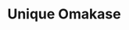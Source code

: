 ---
layout: place
title: "Unique Omakase"
permalink: /new-york/new-york/unique-omakase.html
stateAbbr: NY
stateName: New York
cityName: New York
seo:
  name: "Unique Omakase"
  type: Restaurant
  links: https://www.uniqueomakase.com/
description: "Looking for sushi in New York, New York? Check out Unique Omakase for a delightful Japanese dining experience. Enjoy a variety of sushi and other dishes in a..."
place_id: ChIJ0auDar5ZwokR9HNRKrz9OsE
photos:
  - name: >-
      places/ChIJ0auDar5ZwokR9HNRKrz9OsE/photos/AeeoHcIca1E1s8F_-Xr5WyfsvuCea9vqbgFi3M9V9Q84FP9Hbq5Sxz_8o0h4p6VyT1bvdgzg6F2NLqSp1W09BdAhlDSufj_ZnKun8vlHycGaduUejzybb1TfzXmy_Bvl73mMN82Wt5-29TxR1hxfjDWXIJmslSVeaMrsaEmkwJ7_LSTg2p3bZAsGED0dQxCESQc9YVPClIeq1yyU2QbPF7i2ypVBkBDCBqbig83ECcqT_XF6LL7d9wczJvqs3iULrTV5vLXqzlaEZExv1DWQm4qOeWWsUiNVB3D89XCSAaKM0rI
    widthPx: 1080
    heightPx: 1920
    authorAttributions:
      - displayName: Unique Omakase
        uri: https://maps.google.com/maps/contrib/103873807347401808492
        photoUri: >-
          https://lh3.googleusercontent.com/a-/ALV-UjVw-y3R9EYAKSyb0sQz24NbbKn5r6GibisCiH-ERyWsM4rweg=s100-p-k-no-mo
    flagContentUri: >-
      https://www.google.com/local/imagery/report/?cb_client=maps_api_places.places_api&image_key=!1e10!2sAF1QipNOK---ztke4lxEh0lCP9JLsnsA0zb4eJEqRr0&hl=en-US
    googleMapsUri: >-
      https://www.google.com/maps/place//data=!3m4!1e2!3m2!1sAF1QipNOK---ztke4lxEh0lCP9JLsnsA0zb4eJEqRr0!2e10!4m2!3m1!1s0x89c259be6a83abd1:0xc13afdbc2a5173f4
  - name: >-
      places/ChIJ0auDar5ZwokR9HNRKrz9OsE/photos/AeeoHcJ7xMABdssMMUabp5GM_LHaOyjswzW4NsgTAcxpNxW1POxIW-OC-qlwTXR_F6fbbTTMQlKuZGqko4uzrfWfHKJSVgrqT_lpQftQ9eyrGIy7A_eSicDifPnFbqnhsj6-_3oyzFjssM2Z2y9cPMITW6TjIEUwbgz0IdfspxuJ6QbE37xbx5FOwDNlgKMsolCUEWf43aBOT0jPkaUjivsW473Q9x379HuPVM_TCRUPghRYsQHdnrId-x_5WKsxNVLOC0zkXxBK71zGl6DHh6ZrQ2WTActgKVw2fCrHGJnlFyI
    widthPx: 608
    heightPx: 466
    authorAttributions:
      - displayName: Unique Omakase
        uri: https://maps.google.com/maps/contrib/103873807347401808492
        photoUri: >-
          https://lh3.googleusercontent.com/a-/ALV-UjVw-y3R9EYAKSyb0sQz24NbbKn5r6GibisCiH-ERyWsM4rweg=s100-p-k-no-mo
    flagContentUri: >-
      https://www.google.com/local/imagery/report/?cb_client=maps_api_places.places_api&image_key=!1e10!2sAF1QipPwKNAR5n0RjVGGbsRS89hGw8Y8j0p8JJ7Zsnw&hl=en-US
    googleMapsUri: >-
      https://www.google.com/maps/place//data=!3m4!1e2!3m2!1sAF1QipPwKNAR5n0RjVGGbsRS89hGw8Y8j0p8JJ7Zsnw!2e10!4m2!3m1!1s0x89c259be6a83abd1:0xc13afdbc2a5173f4
  - name: >-
      places/ChIJ0auDar5ZwokR9HNRKrz9OsE/photos/AeeoHcKiJTKLMGayYzP70CIpbv4E07jrKUGQxi4Pq71IJ26HIZg-4-oOq8xSS2rj_t0GAnuqQXhmxOBp8zfnvDRRpAyw5tM4bL4Szaw7L6_hc07X5TrgOoSmT-rVPY1ELqCLzr3vlKC6f7m0ZHgeuCdiKQmDxuXJgnuZVt87L5XYjR9bCdarktyRAO37BW8F60JraxUX0rhSBOMY4-WCMMwFRHq1Nrax-hVAxgXzCx4s8A6ffqjdQXdkviAk17yAFlBFYcqPyHoCIN678zos2uzy8Icf9vz9ifDBCVAWDiXLMuA
    widthPx: 1020
    heightPx: 1050
    authorAttributions:
      - displayName: Unique Omakase
        uri: https://maps.google.com/maps/contrib/103873807347401808492
        photoUri: >-
          https://lh3.googleusercontent.com/a-/ALV-UjVw-y3R9EYAKSyb0sQz24NbbKn5r6GibisCiH-ERyWsM4rweg=s100-p-k-no-mo
    flagContentUri: >-
      https://www.google.com/local/imagery/report/?cb_client=maps_api_places.places_api&image_key=!1e10!2sAF1QipMwl_z2dZ46p8EFvDhHKE8bnMK0WW9iz0DOork&hl=en-US
    googleMapsUri: >-
      https://www.google.com/maps/place//data=!3m4!1e2!3m2!1sAF1QipMwl_z2dZ46p8EFvDhHKE8bnMK0WW9iz0DOork!2e10!4m2!3m1!1s0x89c259be6a83abd1:0xc13afdbc2a5173f4
  - name: >-
      places/ChIJ0auDar5ZwokR9HNRKrz9OsE/photos/AeeoHcJWMYfokJTsQtuY__yT59KGNjIISf7CuM58VY5ipBgP8NSnmhL5GNf7AHm47-Sdp9s-qT6pFDlrbiUBnj14jNeXM2RzhR9soBBd-d1J__3vDNaw-4W9XD-Cut40bVAAnsIxqaUKOSl2RpAM1KUd4rkTDjXR5ZzMuShlCQpT2YrICkcDBxup2StWqpQC8I2kQb44H4FYHi30NBzsaeAXqIb_fU2UcXl8BkMEIzgfbtLN-HcaZ8RZOHl4iZSUDAHBaBgHNIpcSqPBKNIMiNXifXJRcEzvMd2LBQCGmJdIi-A
    widthPx: 822
    heightPx: 605
    authorAttributions:
      - displayName: Unique Omakase
        uri: https://maps.google.com/maps/contrib/103873807347401808492
        photoUri: >-
          https://lh3.googleusercontent.com/a-/ALV-UjVw-y3R9EYAKSyb0sQz24NbbKn5r6GibisCiH-ERyWsM4rweg=s100-p-k-no-mo
    flagContentUri: >-
      https://www.google.com/local/imagery/report/?cb_client=maps_api_places.places_api&image_key=!1e10!2sAF1QipPNCzo087OGFRiuNoWj4Z-i84DPiL0Zjpb_YI8&hl=en-US
    googleMapsUri: >-
      https://www.google.com/maps/place//data=!3m4!1e2!3m2!1sAF1QipPNCzo087OGFRiuNoWj4Z-i84DPiL0Zjpb_YI8!2e10!4m2!3m1!1s0x89c259be6a83abd1:0xc13afdbc2a5173f4
  - name: >-
      places/ChIJ0auDar5ZwokR9HNRKrz9OsE/photos/AeeoHcKSdDWLUIU3dPGfQ09WSoTJRNF3p6ZVQo7Taev_JTdFEOElchmTxGnyJLDQu4zvKNSuB99I_jox6Q951aYOokBzZqoq6Oh3QWFMwoppNKpDJ_fXSTAj-v7Mt8N2TeSQG9g4LCdqmy7X9oihO5Lwu_YZqAZfDDYswweHziULkFXkXFCBrEDDAYN151E0X-cF1cr1hxb2hworFS8-YohKAf7F65xq51xpqZu2YgKiOj36YQ-_ihUckbWXknfyW_PqjG1aCxJ_yJ-ZEhju4S9mt-wLiDtWpX-EuC8-XRdDlUs
    widthPx: 994
    heightPx: 1147
    authorAttributions:
      - displayName: Unique Omakase
        uri: https://maps.google.com/maps/contrib/103873807347401808492
        photoUri: >-
          https://lh3.googleusercontent.com/a-/ALV-UjVw-y3R9EYAKSyb0sQz24NbbKn5r6GibisCiH-ERyWsM4rweg=s100-p-k-no-mo
    flagContentUri: >-
      https://www.google.com/local/imagery/report/?cb_client=maps_api_places.places_api&image_key=!1e10!2sAF1QipND9fTo_dSo6QBdn2miHzlNYK-euyxlsK0QBYo&hl=en-US
    googleMapsUri: >-
      https://www.google.com/maps/place//data=!3m4!1e2!3m2!1sAF1QipND9fTo_dSo6QBdn2miHzlNYK-euyxlsK0QBYo!2e10!4m2!3m1!1s0x89c259be6a83abd1:0xc13afdbc2a5173f4
  - name: >-
      places/ChIJ0auDar5ZwokR9HNRKrz9OsE/photos/AeeoHcKhhmWPHhRuV-YY_8Ek42IHVAUTqeWLJWX0ZBASq4UxidptZV6RJZ33-aFYHQwDFNqdISLytgx2RNnfd5hHuIQFTnr-GtWWJ8spNmsEyD-0Hxd97h8GvMmlF1HpYDN4njj5REHAVJL5cgEmTFdQ9QEZqeulBUGVmFN-I71wcyK0XWrxrljrUctKqKyFdDChWZyW_Qgrqs_spPZt35bZi-F-ElYU3uVTNVCGgBdV_TLVkKoDQhD2JBFPO3Gl6uCl3bZnibvc7xFMduwqdKZrUyLDwyn65VYE89sD1CC5dUI
    widthPx: 1059
    heightPx: 1116
    authorAttributions:
      - displayName: Unique Omakase
        uri: https://maps.google.com/maps/contrib/103873807347401808492
        photoUri: >-
          https://lh3.googleusercontent.com/a-/ALV-UjVw-y3R9EYAKSyb0sQz24NbbKn5r6GibisCiH-ERyWsM4rweg=s100-p-k-no-mo
    flagContentUri: >-
      https://www.google.com/local/imagery/report/?cb_client=maps_api_places.places_api&image_key=!1e10!2sAF1QipMVOuUWf6AS6rv3QS5IC8I4x2v9JEdrFYa4tEI&hl=en-US
    googleMapsUri: >-
      https://www.google.com/maps/place//data=!3m4!1e2!3m2!1sAF1QipMVOuUWf6AS6rv3QS5IC8I4x2v9JEdrFYa4tEI!2e10!4m2!3m1!1s0x89c259be6a83abd1:0xc13afdbc2a5173f4
  - name: >-
      places/ChIJ0auDar5ZwokR9HNRKrz9OsE/photos/AeeoHcL637mTM0cStowYh1EDAVCv-41XU9k37JCHdD3Sz_9CRUZssHBwzpvQ9eLEytJFtO7ox90JNGC10ZTFqdwOL1IpB56alcg2nAp5OFMdhK7CcqFdPjLiKuvt0rlhKWEI04k1de2lPLlS9GfFkGOvTblaq2OBxjoixuI397dvdwRuvQF4tUina_L3pSi9BjjzSKfKMqZyOIYQrjhmwXW2kfp3n9h1crK5lcPng6KIA34Xe1VcIT3dqVOlYKQRVgTQKZ4MvU-SdaLIYveKqCO24ft2DoqxWfqwe1WU_Kha2Rw
    widthPx: 636
    heightPx: 834
    authorAttributions:
      - displayName: Unique Omakase
        uri: https://maps.google.com/maps/contrib/103873807347401808492
        photoUri: >-
          https://lh3.googleusercontent.com/a-/ALV-UjVw-y3R9EYAKSyb0sQz24NbbKn5r6GibisCiH-ERyWsM4rweg=s100-p-k-no-mo
    flagContentUri: >-
      https://www.google.com/local/imagery/report/?cb_client=maps_api_places.places_api&image_key=!1e10!2sAF1QipMR4B8p7aFXZ18P6gMNmZfCSqQR-CF9a507i1k&hl=en-US
    googleMapsUri: >-
      https://www.google.com/maps/place//data=!3m4!1e2!3m2!1sAF1QipMR4B8p7aFXZ18P6gMNmZfCSqQR-CF9a507i1k!2e10!4m2!3m1!1s0x89c259be6a83abd1:0xc13afdbc2a5173f4
  - name: >-
      places/ChIJ0auDar5ZwokR9HNRKrz9OsE/photos/AeeoHcJzEnnCC6zQpw012r_IfQyCQRioZ6YfYG1ACa1UY1A1OQ-iARv-y8IAa1szLHLbAz4yvWyKAM1xrZEBglIFOcCup8001xB8NgdR5n6laJOHJzIV1KvWU87aEMN6ao60K0lxvSY5-iFi4yJjxdyQZ2TB5nzBNfvxZPfqtQJvipYfmMNTwWhNPLotG5zmub_Jh-BkiOcSxHnrWrXR8AMAKYH6p_UTA7Y0cianq2J9jyWufKObt0Wnm1r5wr2c9AlVnmfkIAsFolnRsk0QvZZGVkZnw9Cuy8-nrAZMHV3jvbs
    widthPx: 760
    heightPx: 716
    authorAttributions:
      - displayName: Unique Omakase
        uri: https://maps.google.com/maps/contrib/103873807347401808492
        photoUri: >-
          https://lh3.googleusercontent.com/a-/ALV-UjVw-y3R9EYAKSyb0sQz24NbbKn5r6GibisCiH-ERyWsM4rweg=s100-p-k-no-mo
    flagContentUri: >-
      https://www.google.com/local/imagery/report/?cb_client=maps_api_places.places_api&image_key=!1e10!2sAF1QipNAdfWM5njCZL-8WfQxdhBmuyNhroQ6v_RQv1s&hl=en-US
    googleMapsUri: >-
      https://www.google.com/maps/place//data=!3m4!1e2!3m2!1sAF1QipNAdfWM5njCZL-8WfQxdhBmuyNhroQ6v_RQv1s!2e10!4m2!3m1!1s0x89c259be6a83abd1:0xc13afdbc2a5173f4
  - name: >-
      places/ChIJ0auDar5ZwokR9HNRKrz9OsE/photos/AeeoHcICOMsbO9zZwQNN5D6XMCtqO4wdV_Hwtnw3WbeiqQGftfugidnqSNsFeIg_flXf79ySQdKojDjQ-U6qZA3_Dwf75v7MkFF5XU7xL5VnhByu_C1y8FX3TXiLW9DJfoG35-RACWm5C7mmHtChNEkiXSYTVi-SaF0QJRZI2N22T9b2LjMnNL7I4uKhYwsUEYuukkl5BjR-NPdbDNdAOf1-nwjeL85mKO--6UxkgbGIL3ZnscsJ_WWKNJ6FnKYHL0Fv0VE0MQFz6VPGAQMAA-hvROQhgasDU4KNpsYTFN4i9fw
    widthPx: 618
    heightPx: 714
    authorAttributions:
      - displayName: Unique Omakase
        uri: https://maps.google.com/maps/contrib/103873807347401808492
        photoUri: >-
          https://lh3.googleusercontent.com/a-/ALV-UjVw-y3R9EYAKSyb0sQz24NbbKn5r6GibisCiH-ERyWsM4rweg=s100-p-k-no-mo
    flagContentUri: >-
      https://www.google.com/local/imagery/report/?cb_client=maps_api_places.places_api&image_key=!1e10!2sAF1QipNgzcHRLkpThhfeOo5-ETqFm2XQx5X7UZJHmJM&hl=en-US
    googleMapsUri: >-
      https://www.google.com/maps/place//data=!3m4!1e2!3m2!1sAF1QipNgzcHRLkpThhfeOo5-ETqFm2XQx5X7UZJHmJM!2e10!4m2!3m1!1s0x89c259be6a83abd1:0xc13afdbc2a5173f4
  - name: >-
      places/ChIJ0auDar5ZwokR9HNRKrz9OsE/photos/AeeoHcL8ZaQaIoXOM_b1se4_9PT1NMq-orJxYGr43NYMuA26FJDsmFnNYPDZ1zaVwBpv2GnKDONeY99afZ-RXVafyklyxzMOUFWZpiZAVt1813rfF0XwSqmDRv9uj1EETQ7TpHKUzssa4c2LCkrnrbwzSGBODkS8rUBJjsWD_Cezrz0W0zhLewjOc5AgsnjFgXDrrL_i5lIko31zzocjbONU5oX9Hmy07nFSV774jX9jiKrAOP8VwP2B6lWDQzCCv5mwyImqryrhI2adwO_wEshHLPc6wNZCGjpunCsFNJmnNXQ
    widthPx: 1276
    heightPx: 1702
    authorAttributions:
      - displayName: Unique Omakase
        uri: https://maps.google.com/maps/contrib/103873807347401808492
        photoUri: >-
          https://lh3.googleusercontent.com/a-/ALV-UjVw-y3R9EYAKSyb0sQz24NbbKn5r6GibisCiH-ERyWsM4rweg=s100-p-k-no-mo
    flagContentUri: >-
      https://www.google.com/local/imagery/report/?cb_client=maps_api_places.places_api&image_key=!1e10!2sAF1QipPIc3JBglE9H6r4df9e6RKc5y6H5AC6xM5PsW8&hl=en-US
    googleMapsUri: >-
      https://www.google.com/maps/place//data=!3m4!1e2!3m2!1sAF1QipPIc3JBglE9H6r4df9e6RKc5y6H5AC6xM5PsW8!2e10!4m2!3m1!1s0x89c259be6a83abd1:0xc13afdbc2a5173f4
address: 120 1st Ave., New York, NY 10009, USA
street: 120 1st Ave.
city: New York
state: NY
zip: '10009'
country: USA
neighborhood: null
latitude: '40.727024'
longitude: '-73.985439'
accessibility_options:
  wheelchairAccessibleParking: false
  wheelchairAccessibleRestroom: true
business_status: OPERATIONAL
name: Unique Omakase
google_maps_links:
  directionsUri: >-
    https://www.google.com/maps/dir//''/data=!4m7!4m6!1m1!4e2!1m2!1m1!1s0x89c259be6a83abd1:0xc13afdbc2a5173f4!3e0
  placeUri: https://maps.google.com/?cid=13923720182574969844
  writeAReviewUri: >-
    https://www.google.com/maps/place//data=!4m3!3m2!1s0x89c259be6a83abd1:0xc13afdbc2a5173f4!12e1
  reviewsUri: >-
    https://www.google.com/maps/place//data=!4m4!3m3!1s0x89c259be6a83abd1:0xc13afdbc2a5173f4!9m1!1b1
  photosUri: >-
    https://www.google.com/maps/place//data=!4m3!3m2!1s0x89c259be6a83abd1:0xc13afdbc2a5173f4!10e5
primary_type: Japanese Restaurant
opening_hours:
  regular: null
  current: null
secondary_opening_hours:
  regular:
    weekdayDescriptions: null
    type: null
  current:
    weekdayDescriptions: null
    type: null
phone: (347) 420-6339
price_level: PRICE_LEVEL_INEXPENSIVE
price_range: $100 &ndash; & up
rating: '4.4'
rating_count: 106
website: https://www.uniqueomakase.com/
reviews:
  - name: >-
      places/ChIJ0auDar5ZwokR9HNRKrz9OsE/reviews/ChdDSUhNMG9nS0VJQ0FnSURIXzUycjdnRRAB
    relativePublishTimeDescription: 6 months ago
    rating: 5
    text:
      text: >-
        This place came highly recommended by a close friend and we gave it a
        shot. Though we weren’t blown away, but as first time trying omakase,
        this place was fantastic and set the bar very high! Every course was
        fresh and uniquely tasting. Chef was engaging and very conversational.
        The dinning environment was clean, comfortable and intimate. In addition
        to the set course, we were given unlimited orders of four different
        courses that weren’t on the set! Also the unlimited sale that never seen
        an empty glass. Needless to say, we walked out of the restaurant happy,
        satisfied, and full. Would definitely come again in the near future!
      languageCode: en
    originalText:
      text: >-
        This place came highly recommended by a close friend and we gave it a
        shot. Though we weren’t blown away, but as first time trying omakase,
        this place was fantastic and set the bar very high! Every course was
        fresh and uniquely tasting. Chef was engaging and very conversational.
        The dinning environment was clean, comfortable and intimate. In addition
        to the set course, we were given unlimited orders of four different
        courses that weren’t on the set! Also the unlimited sale that never seen
        an empty glass. Needless to say, we walked out of the restaurant happy,
        satisfied, and full. Would definitely come again in the near future!
      languageCode: en
    authorAttribution:
      displayName: George Chiu
      uri: https://www.google.com/maps/contrib/100341350794642230111/reviews
      photoUri: >-
        https://lh3.googleusercontent.com/a-/ALV-UjW4pWBYC7hgSfX64uYkzl3TjLJtjxDsvWl6KOi-jrB_84S-g29u1w=s128-c0x00000000-cc-rp-mo-ba3
    publishTime: '2024-09-21T12:58:10.875780Z'
    flagContentUri: >-
      https://www.google.com/local/review/rap/report?postId=ChdDSUhNMG9nS0VJQ0FnSURIXzUycjdnRRAB&d=17924085&t=1
    googleMapsUri: >-
      https://www.google.com/maps/reviews/data=!4m6!14m5!1m4!2m3!1sChdDSUhNMG9nS0VJQ0FnSURIXzUycjdnRRAB!2m1!1s0x89c259be6a83abd1:0xc13afdbc2a5173f4
  - name: >-
      places/ChIJ0auDar5ZwokR9HNRKrz9OsE/reviews/ChdDSUhNMG9nS0VJQ0FnTUR3OEkyNi1nRRAB
    relativePublishTimeDescription: 3 weeks ago
    rating: 5
    text:
      text: >-
        Everything went above and beyond my expectations. All the appetizers and
        nigiri taste amazing and the presentation is wonderful! Absolutely blown
        away and highly recommended.
      languageCode: en
    originalText:
      text: >-
        Everything went above and beyond my expectations. All the appetizers and
        nigiri taste amazing and the presentation is wonderful! Absolutely blown
        away and highly recommended.
      languageCode: en
    authorAttribution:
      displayName: Olivia Xu
      uri: https://www.google.com/maps/contrib/114686017999957820877/reviews
      photoUri: >-
        https://lh3.googleusercontent.com/a/ACg8ocIXRcAPsQ5a7JabjUzTNgd8O_FpZlolmS8mP_APQqL-BcUF0rg=s128-c0x00000000-cc-rp-mo-ba3
    publishTime: '2025-03-23T00:09:25.776731Z'
    flagContentUri: >-
      https://www.google.com/local/review/rap/report?postId=ChdDSUhNMG9nS0VJQ0FnTUR3OEkyNi1nRRAB&d=17924085&t=1
    googleMapsUri: >-
      https://www.google.com/maps/reviews/data=!4m6!14m5!1m4!2m3!1sChdDSUhNMG9nS0VJQ0FnTUR3OEkyNi1nRRAB!2m1!1s0x89c259be6a83abd1:0xc13afdbc2a5173f4
  - name: >-
      places/ChIJ0auDar5ZwokR9HNRKrz9OsE/reviews/ChZDSUhNMG9nS0VJQ0FnSURqamYzSFZBEAE
    relativePublishTimeDescription: 11 months ago
    rating: 5
    text:
      text: >-
        Absolutely fantastic experience! From the moment we walked in,
        everything was perfect. The value for what you get is outstanding, and
        the food is simply delicious. The appetizers were incredible , setting
        the tone for an exceptional meal. The service was top-notch; our tea
        cups never went empty. Plus, they offer some rare sake that's hard to
        find elsewhere, adding a unique touch to the experience. The staff were
        all friendly and accommodating. Highly recommend!
      languageCode: en
    originalText:
      text: >-
        Absolutely fantastic experience! From the moment we walked in,
        everything was perfect. The value for what you get is outstanding, and
        the food is simply delicious. The appetizers were incredible , setting
        the tone for an exceptional meal. The service was top-notch; our tea
        cups never went empty. Plus, they offer some rare sake that's hard to
        find elsewhere, adding a unique touch to the experience. The staff were
        all friendly and accommodating. Highly recommend!
      languageCode: en
    authorAttribution:
      displayName: Liang Zhang
      uri: https://www.google.com/maps/contrib/111126394849650244203/reviews
      photoUri: >-
        https://lh3.googleusercontent.com/a-/ALV-UjWNQhPbo8NVwq-jPqParM_V0RT1RBB5U3GLmZM0Z9B8pX_T5-ZnzA=s128-c0x00000000-cc-rp-mo
    publishTime: '2024-05-06T04:19:29.775463Z'
    flagContentUri: >-
      https://www.google.com/local/review/rap/report?postId=ChZDSUhNMG9nS0VJQ0FnSURqamYzSFZBEAE&d=17924085&t=1
    googleMapsUri: >-
      https://www.google.com/maps/reviews/data=!4m6!14m5!1m4!2m3!1sChZDSUhNMG9nS0VJQ0FnSURqamYzSFZBEAE!2m1!1s0x89c259be6a83abd1:0xc13afdbc2a5173f4
  - name: >-
      places/ChIJ0auDar5ZwokR9HNRKrz9OsE/reviews/ChdDSUhNMG9nS0VJQ0FnSUNYOXZDdjl3RRAB
    relativePublishTimeDescription: 5 months ago
    rating: 5
    text:
      text: >-
        This may not offer the most upscale environment compared to other
        omakase spots in the city, but the value, service, and experience are
        outstanding. Every course was well-seasoned and truly unique, with
        highlights included the Shirako stew, monkfish liver, Kanpachi, Otoro,
        Hotate, Uni, and more. We visited during their anniversary promo, which
        included free sake and additional nigiri course at the end, making an
        already fantastic meal even better in terms of value.
      languageCode: en
    originalText:
      text: >-
        This may not offer the most upscale environment compared to other
        omakase spots in the city, but the value, service, and experience are
        outstanding. Every course was well-seasoned and truly unique, with
        highlights included the Shirako stew, monkfish liver, Kanpachi, Otoro,
        Hotate, Uni, and more. We visited during their anniversary promo, which
        included free sake and additional nigiri course at the end, making an
        already fantastic meal even better in terms of value.
      languageCode: en
    authorAttribution:
      displayName: Bill Wang
      uri: https://www.google.com/maps/contrib/116622516592328866369/reviews
      photoUri: >-
        https://lh3.googleusercontent.com/a-/ALV-UjW8XcwXsMBR5iNpQMqQE0OGii4b3FxOCAqrLDu6-L_A7WOK9N4_=s128-c0x00000000-cc-rp-mo-ba6
    publishTime: '2024-10-16T12:19:11.771449Z'
    flagContentUri: >-
      https://www.google.com/local/review/rap/report?postId=ChdDSUhNMG9nS0VJQ0FnSUNYOXZDdjl3RRAB&d=17924085&t=1
    googleMapsUri: >-
      https://www.google.com/maps/reviews/data=!4m6!14m5!1m4!2m3!1sChdDSUhNMG9nS0VJQ0FnSUNYOXZDdjl3RRAB!2m1!1s0x89c259be6a83abd1:0xc13afdbc2a5173f4
  - name: >-
      places/ChIJ0auDar5ZwokR9HNRKrz9OsE/reviews/ChdDSUhNMG9nS0VJQ0FnSUR0c3AzR25RRRAB
    relativePublishTimeDescription: a year ago
    rating: 4
    text:
      text: >-
        This place has decent omakase for a decent price ($120/pp). Omakase for
        2, a bottle of sake, and 2 Sapporo beers came out to $360, including tax
        and tip. The sushi chef is very nice and explains what each piece is as
        it’s served. The service is great overall. I wasn’t a particular fan of
        the fish liver which were unfortunately 2 of the 16 pieces served.
      languageCode: en
    originalText:
      text: >-
        This place has decent omakase for a decent price ($120/pp). Omakase for
        2, a bottle of sake, and 2 Sapporo beers came out to $360, including tax
        and tip. The sushi chef is very nice and explains what each piece is as
        it’s served. The service is great overall. I wasn’t a particular fan of
        the fish liver which were unfortunately 2 of the 16 pieces served.
      languageCode: en
    authorAttribution:
      displayName: Matt Smith
      uri: https://www.google.com/maps/contrib/118382536625850527894/reviews
      photoUri: >-
        https://lh3.googleusercontent.com/a-/ALV-UjVkUYlkndorIL2bZlXxz_lMVevrHU-CTrpWBCxJpcCkhHWNNOGuMQ=s128-c0x00000000-cc-rp-mo-ba6
    publishTime: '2024-02-03T15:18:22.887588Z'
    flagContentUri: >-
      https://www.google.com/local/review/rap/report?postId=ChdDSUhNMG9nS0VJQ0FnSUR0c3AzR25RRRAB&d=17924085&t=1
    googleMapsUri: >-
      https://www.google.com/maps/reviews/data=!4m6!14m5!1m4!2m3!1sChdDSUhNMG9nS0VJQ0FnSUR0c3AzR25RRRAB!2m1!1s0x89c259be6a83abd1:0xc13afdbc2a5173f4
parking_options: null
payment_options:
  acceptsCreditCards: true
  acceptsDebitCards: true
  acceptsCashOnly: false
  acceptsNfc: true
allow_dogs: null
curbside_pickup: false
delivery: null
dine_in: true
good_for_children: false
good_for_groups: null
good_for_sports: false
live_music: false
menu_for_children: false
outdoor_seating: null
reservable: true
restroom: true
serves_beer: null
serves_breakfast: false
serves_brunch: null
serves_cocktails: null
serves_coffee: false
serves_dinner: true
serves_dessert: true
serves_lunch: true
serves_vegetarian_food: false
serves_wine: true
takeout: true
summary: null

---